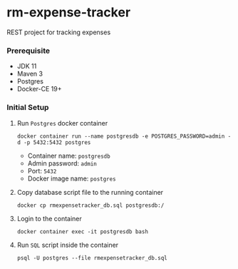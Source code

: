 # rm-expense-tracker
REST project for tracking expenses

### Prerequisite
- JDK 11
- Maven 3
- Postgres 
- Docker-CE 19+

### Initial Setup
1. Run `Postgres` docker container
    ```
   docker container run --name postgresdb -e POSTGRES_PASSWORD=admin -d -p 5432:5432 postgres
   ```
   - Container name: `postgresdb`
   - Admin password: `admin`
   - Port: `5432`
   - Docker image name: `postgres`

2. Copy database script file to the running container
   ```
   docker cp rmexpensetracker_db.sql postgresdb:/
   ```
   
3. Login to the container
   ```
   docker container exec -it postgresdb bash
   ```

4. Run `SQL` script inside the container
   ```
   psql -U postgres --file rmexpensetracker_db.sql
   ```